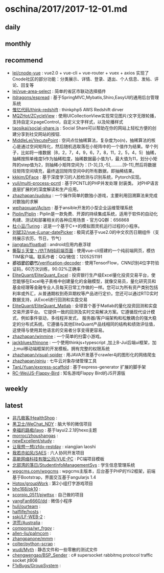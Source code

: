 # oschina/2017/2017-12-01.md



## daily



## monthly



## recommend

- [lei/cnode-vue](http://git.oschina.net/leichangchun/cnode-vue) : vue2.0 + vue-cli + vue-router + vuex + axios 实现了Cnode社区的部分功能：分类展示、详情、登录、退出、个人信息、发帖、评论、回复等
- [lei/vue-area-select](http://git.oschina.net/leichangchun/vue-area-select) : 简单的省区市联动选择插件
- [itdragons/espread](http://git.oschina.net/itdragons/espread) : 基于SpringMVC,Mybatis,Shiro,EasyUI的通用后台管理系统
- [惟忆代码/think-redshift](http://git.oschina.net/bszz/think-redshift) : thinkphp5 AWS Redshift dirver
- [MQZHot/ZCycleView](http://git.oschina.net/mengqingzheng/ZCycleView) : 使用UICollectionView实现常见图片/文字无限轮播，支持自定义pageControl，自定义文字样式，以及轮播样式
- [taosikai/social-share.js](http://git.oschina.net/slince/social-share.js) : Social Share可以帮助在你的网站上轻松方便的创建分享到社交网站的按钮.
- [MiddleLei/VecutePoint](http://git.oschina.net/zl1012/VecutePoint) : 空间点位抽稀算法，复杂度为o(n)，抽稀算法的核心是通过空间矩阵化，然后随机选取落在小矩阵中的一个值作为结果。举个列子，比如将一维数据｛8，2，7，4，9，6，7，8，11，2，5，4，5｝抽稀，抽稀按照单维度5作为抽稀粒度，抽稀数据最小值为1，最大值为11，划分小矩阵的step值为2，则抽稀小矩阵空间为：[1-3],[3,-5],.........[9-11],然后将数据往矩阵空间填充，最终返回矩阵空间中的所有数据，即抽稀结果。
- [kkkim/DFace](http://git.oschina.net/kuaikuaikim/dface) : 基于深度学习的人脸检测与识别系统，Pytorch实现。
- [yuli/multi-process-pcntl](http://git.oschina.net/txinger/multi-process-pcntl) : 基于PCNTL的PHP并发处理 封装类。 对PHP语言底层扩展的的深度解读和生产应用。
- [zhazhapan/sudoku](http://git.oschina.net/zhazhapan_admin/sudoku) : 一个操作简单的数独小游戏，主要利用回溯算法来完成对数独的求解
- [weihaoxuan/Aclsm](http://git.oschina.net/weihaoxuan/Aclsm) : 基于ansible开发的小型企业运维管理系统
- [Piplin/Piplin](http://git.oschina.net/Piplin/Piplin) : Piplin是一款免费、开源的持续集成系统，适用于软件的自动化构建、测试和部署相关的各种应用场景 - 官方QQ群：656868
- [杜小豆/Turing](http://git.oschina.net/badtudou/Turing) : 这是一个基于C++的模拟图灵机运行过程的小程序。
- [刘斌32/vue-jLunar-datePicker](http://git.oschina.net/tuhe32/vue-jLunar-datePicker) : 极简式基于vue2.0的中文农历日期组件（支持展示农历，节日，节气）
- [jiangtao/floatball](http://git.oschina.net/laujiangtao/floatball) : android应用内悬浮球
- [撕裂彡天堂丶/仿TIM纯前端页面](http://git.oschina.net/SiLieSanTianTangDian/FangTIMChunQianDuanYeMian) : 使用vue-cli搭建的一个纯前端网页，模仿TIM客户端。联系作者：QQ/微信：1205251191
- [裤҉裆҉里҉的҉霸҉气҉/verification-decoder](http://git.oschina.net/kdldbq/verification-decoder) : 使用TensorFlow，CNN识别4位字符验证码，60万次训练，90.02%正确率
- [EliteQuant/EliteQuant_Excel](http://git.oschina.net/EliteQuant/EliteQuant_Excel) : 投资银行生产级Excel量化投资交易平台，使您能够在Excel电子表格中创建量化的金融模型，就像交易员，量化研究员和基金经理等金融专业人员每天日常工作做的一样。您可以为所有资产类别包括利率或外汇，从普通期权到奇异期权等产品进行定价。您还可以通过RTD实时数据支持，从Excel进行回测和实盘交易
- [EliteQuant/EliteQuant_Matlab](http://git.oschina.net/EliteQuant/EliteQuant_Matlab) : 全球首个基于Matlab的量化投资回测和实盘交易开源平台。 它提供一致的回测及实时交易解决方案。它遵循现代设计模式，例如事件驱动，多线程并发式， 服务器/客户端架构和松散耦合的强大稳定的分布式系统。它遵循与其他EliteQuant产品线相同的结构和绩效评估值，这使得与使用其他语言的交易者分享变得更容易。
- [zhazhapan/winmine](http://git.oschina.net/zhazhapan_admin/winmine) : 一个简单的扫雷小游戏。
- [jackblues/thinone](http://git.oschina.net/blueswu/thinone) : 一个使用thinkjs+typescript ,加上B-Jui后端ui框架，加上mui移动端框架的开发模板。拥有完整的权限系统
- [zhazhapan/visual-spider](http://git.oschina.net/zhazhapan_admin/visual-spider) : 用JAVA开发基于crawler4j的图形化的网络爬虫
- [zhazhapan/qiniu](http://git.oschina.net/zhazhapan_admin/qiniu) : 七牛云对象存储管理工具
- [TanLiYuan/express-scaffold](http://git.oschina.net/tanliyuan/express-scaffold) : 基于express-generator 扩展的脚手架
- [RC-Wei/JS-Flappy-Bird](http://git.oschina.net/ricksh153/JS-Flappy-Bird) : 知名游戏Flappy Bird的JS开源版


## weekly



## latest

- [非凡极客/HealthShop](http://git.oschina.net/Raingor526/HealthShop) : 
- [黑卫士/WeChat_NDY](http://git.oschina.net/diegomario/WeChat_NDY) : 脑大爷的微信项目
- [幸福的路痴/layo](http://git.oschina.net/maoxuner/hexo-theme-layo) : 基于layui2.2.1的hexo主题
- [morroc/zhoushangas](http://git.oschina.net/morroc/zhoushangas) : 
- [newExcellent/study](http://git.oschina.net/newExcellent/study) : 
- [让我想一想/zfdx-restday](http://git.oschina.net/flyingdoor/zfdx-restday) : xiangjian laoshi
- [我若亦如风/SAES](http://git.oschina.net/WoRuoYiRuFeng/SAES) : 六人协同开发项目
- [高能网络科技有限公司/VUE-PC](http://git.oschina.net/NengGao/VUE-PC) : PC端项目模板
- [北部湾的落日/StudentInfoManagementSys](http://git.oschina.net/cbyh1313/StudentInfoManagementSys) : 学生信息管理系统
- [wpgcms.com/wpgcms](http://git.oschina.net/wpgcms/wpgcms) : wpgcms主版本，后台基于PHP的Yii2框架，前端基于Bootstrap，界面交互基于angularjs 1.4
- [Hotox/groupWork](http://git.oschina.net/hotox/groupWorkf) : 第2小组打字游戏项目
- [bhc168/pk10](http://git.oschina.net/bhc168/pk10) : 
- [scorpio_0511/pjwttsx](http://git.oschina.net/scorpio_0511/pjwttsx) : 自己做的项目
- [yangFan6660/dd](http://git.oschina.net/yangFan6660/dd) : 微信小程序
- [huli/ourteam](http://git.oschina.net/alaye/ourteam) : 
- [halflife/hosts](http://git.oschina.net/halflife/hosts) : 
- [sskj/LF-WEB-2](http://git.oschina.net/shangshengkj/LF-WEB-2) : 
- [洪荒/Australia](http://git.oschina.net/uph2/Australia) : 
- [comporsa/wr_frgov](http://git.oschina.net/comporsa/wr_frgov) : 
- [allen-liu/palmcom](http://git.oschina.net/rockit/palmcom) : 
- [zhangpanone/mmm](http://git.oschina.net/zhangpanone/mmm) : 
- [colter/python-scrap](http://git.oschina.net/colter/python-scrap) : 
- [wudi/Myth](http://git.oschina.net/netjoin/myth) : 静态文件和一些零散的测试文件
- [chengwengao/BSP_Sender](http://git.oschina.net/chengwengao/ChatServer) : c# supersocket rabbitmq protocol traffic socket jt808
- [F1xBugs/GroupSystem](http://git.oschina.net/F1xBugs/GroupSystem) : 
